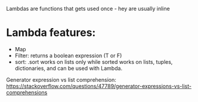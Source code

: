 Lambdas are functions that gets used once - hey are usually inline

# Lambda features:
- Map
- Filter: returns a boolean expression (T or F)
- sort: .sort works on lists only while sorted works on lists, tuples, dictionaries, and can be used
with Lambda.

Generator expression vs list comprehension: https://stackoverflow.com/questions/47789/generator-expressions-vs-list-comprehensions